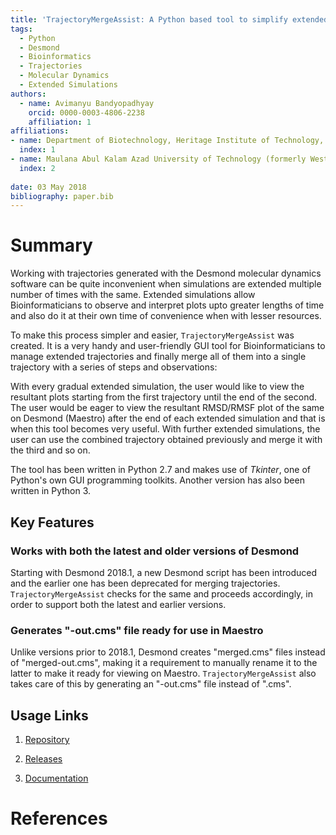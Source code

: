 ```yaml
---
title: 'TrajectoryMergeAssist: A Python based tool to simplify extended molecular dynamics simulations on Desmond'
tags:
  - Python
  - Desmond
  - Bioinformatics
  - Trajectories
  - Molecular Dynamics
  - Extended Simulations
authors:
  - name: Avimanyu Bandyopadhyay
    orcid: 0000-0003-4806-2238
    affiliation: 1
affiliations:
- name: Department of Biotechnology, Heritage Institute of Technology, Kolkata, India
  index: 1
- name: Maulana Abul Kalam Azad University of Technology (formerly West Bengal University of Technology), India
  index: 2
  
date: 03 May 2018
bibliography: paper.bib
---
```


# Summary

Working with trajectories generated with the Desmond molecular dynamics software
can be quite inconvenient when simulations are extended multiple number of times 
with the same. Extended simulations allow Bioinformaticians to observe and interpret 
plots upto greater lengths of time and also do it at their own time of convenience 
when with lesser resources.

To make this process simpler and easier, ``TrajectoryMergeAssist`` was created. 
It is a very handy and user-friendly GUI tool for Bioinformaticians to manage extended 
trajectories and finally merge all of them into a single trajectory with a series of 
steps and observations:

With every gradual extended simulation, the user would like to view the resultant plots
starting from the first trajectory until the end of the second. The user would be eager
to view the resultant RMSD/RMSF plot of the same on Desmond (Maestro) after the end of 
each extended simulation and that is when this tool becomes very useful. With further 
extended simulations, the user can use the combined trajectory obtained previously and 
merge it with the third and so on.

The tool has been written in Python 2.7 and makes use of *Tkinter*, one of Python's own GUI 
programming toolkits. Another version has also been written in Python 3.

## Key Features

### Works with both the latest and older versions of Desmond

Starting with Desmond 2018.1, a new Desmond script has been introduced and the earlier
one has been deprecated for merging trajectories. ``TrajectoryMergeAssist`` checks for the same
and proceeds accordingly, in order to support both the latest and earlier versions. 

### Generates "-out.cms" file ready for use in Maestro

Unlike versions prior to 2018.1, Desmond creates "merged.cms" files instead of "merged-out.cms",
making it a requirement to manually rename it to the latter to make it ready for viewing on
Maestro. ``TrajectoryMergeAssist`` also takes care of this by generating an "-out.cms" file
instead of ".cms".

## Usage Links

1. [Repository](https://github.com/avimanyu786/TrajectoryMergeAssist)

2. [Releases](https://github.com/avimanyu786/TrajectoryMergeAssist/releases)

3. [Documentation](https://github.com/avimanyu786/TrajectoryMergeAssist/wiki)

# References
